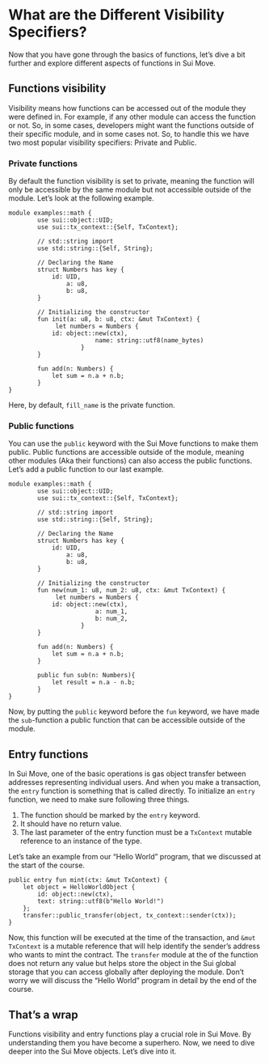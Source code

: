 # What are the Different Visibility Specifiers?

Now that you have gone through the basics of functions, let’s dive a bit further and explore different aspects of functions in Sui Move.

## Functions visibility

Visibility means how functions can be accessed out of the module they were defined in. For example, if any other module can access the function or not. So, in some cases, developers might want the functions outside of their specific module, and in some cases not. So, to handle this we have two most popular visibility specifiers: Private and Public.

### Private functions

By default the function visibility is set to private, meaning the function will only be accessible by the same module but not accessible outside of the module. Let’s look at the following example.

```
module examples::math {
		use sui::object::UID;
		use sui::tx_context::{Self, TxContext};

		// std::string import
		use std::string::{Self, String};
		 
		// Declaring the Name
		struct Numbers has key {
		    id: UID,
				a: u8,
				b: u8,
		}

		// Initializing the constructor
		fun init(a: u8, b: u8, ctx: &mut TxContext) {
		     let numbers = Numbers {
            id: object::new(ctx),
						name: string::utf8(name_bytes)
					}
		}

		fun add(n: Numbers) {
			let sum = n.a + n.b;
		}
}
```

Here, by default, `fill_name` is the private function.

### Public functions

You can use the `public` keyword with the Sui Move functions to make them public. Public functions are accessible outside of the module, meaning other modules (Aka their functions) can also access the public functions. Let’s add a public function to our last example.

```
module examples::math {
		use sui::object::UID;
		use sui::tx_context::{Self, TxContext};

		// std::string import
		use std::string::{Self, String};
		 
		// Declaring the Name
		struct Numbers has key {
		    id: UID,
				a: u8,
				b: u8,
		}

		// Initializing the constructor
		fun new(num_1: u8, num_2: u8, ctx: &mut TxContext) {
		     let numbers = Numbers {
            id: object::new(ctx),
						a: num_1,
						b: num_2,
					}
		}

		fun add(n: Numbers) {
			let sum = n.a + n.b;
		}

		public fun sub(n: Numbers){
			let result = n.a - n.b;
		}
}
```

Now, by putting the `public` keyword before the `fun` keyword, we have made the `sub`-function a public function that can be accessible outside of the module.

## Entry functions

In Sui Move, one of the basic operations is gas object transfer between addresses representing individual users. And when you make a transaction, the `entry` function is something that is called directly. To initialize an `entry` function, we need to make sure following three things.

1. The function should be marked by the `entry` keyword.
2. It should have no return value.
3. The last parameter of the entry function must be a `TxContext` mutable reference to an instance of the type.

Let’s take an example from our “Hello World” program, that we discussed at the start of the course.

```
public entry fun mint(ctx: &mut TxContext) {
    let object = HelloWorldObject {
        id: object::new(ctx),
        text: string::utf8(b"Hello World!")
    };
    transfer::public_transfer(object, tx_context::sender(ctx));
}
```

Now, this function will be executed at the time of the transaction, and `&mut TxContext` is a mutable reference that will help identify the sender’s address who wants to mint the contract. The `transfer` module at the of the function does not return any value but helps store the object in the Sui global storage that you can access globally after deploying the module. Don’t worry we will discuss the “Hello World” program in detail by the end of the course.

## That’s a wrap

Functions visibility and entry functions play a crucial role in Sui Move. By understanding them you have become a superhero. Now, we need to dive deeper into the Sui Move objects. Let’s dive into it.